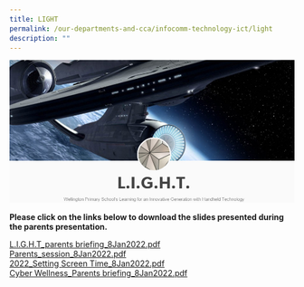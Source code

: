 ```yaml
---
title: LIGHT
permalink: /our-departments-and-cca/infocomm-technology-ict/light
description: ""
---
```

![](/images/LIGHT.jpg)

**Please click on the links below to download the slides presented during the parents presentation.**

[L.I.G.H.T_parents briefing_8Jan2022.pdf](/files/LIGHT_parents%20briefing_8Jan2022.pdf) <br>
[Parents_session_8Jan2022.pdf](/files/Parents_session_8Jan2022.pdf) <br>
[2022_Setting Screen Time_8Jan2022.pdf](/files/2022_Setting%20Screen%20Time_8Jan2022.pdf) <br>
[Cyber Wellness_Parents briefing_8Jan2022.pdf](/files/Cyber%20Wellness_Parents%20briefing_8Jan2022.pdf)